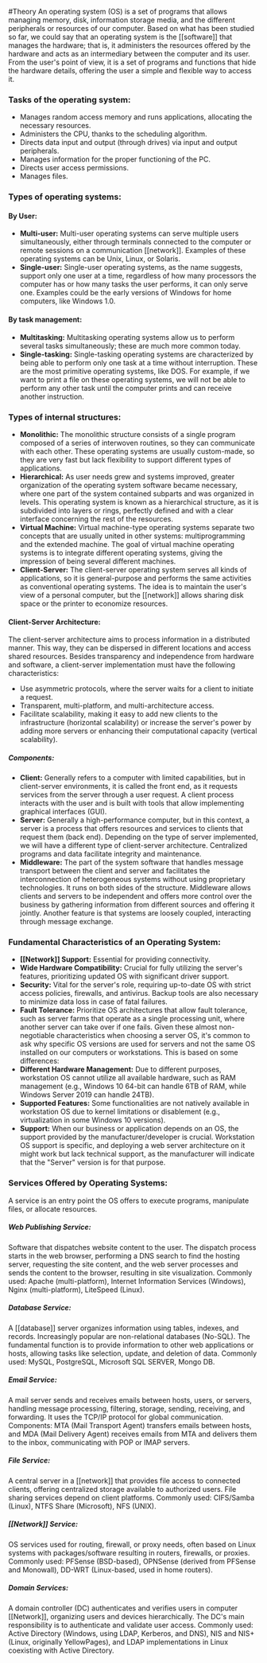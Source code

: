 #Theory 
An operating system (OS) is a set of programs that allows managing memory, disk, information storage media, and the different peripherals or resources of our computer. Based on what has been studied so far, we could say that an operating system is the [[software]] that manages the hardware; that is, it administers the resources offered by the hardware and acts as an intermediary between the computer and its user. From the user's point of view, it is a set of programs and functions that hide the hardware details, offering the user a simple and flexible way to access it.
### Tasks of the operating system:
- Manages random access memory and runs applications, allocating the necessary resources.
- Administers the CPU, thanks to the scheduling algorithm.
- Directs data input and output (through drives) via input and output peripherals.
- Manages information for the proper functioning of the PC.
- Directs user access permissions.
- Manages files.
### Types of operating systems:
#### By User:
- **Multi-user:** Multi-user operating systems can serve multiple users simultaneously, either through terminals connected to the computer or remote sessions on a communication [[network]]. Examples of these operating systems can be Unix, Linux, or Solaris.
- **Single-user:** Single-user operating systems, as the name suggests, support only one user at a time, regardless of how many processors the computer has or how many tasks the user performs, it can only serve one. Examples could be the early versions of Windows for home computers, like Windows 1.0.
#### By task management:
- **Multitasking:** Multitasking operating systems allow us to perform several tasks simultaneously; these are much more common today.
- **Single-tasking:** Single-tasking operating systems are characterized by being able to perform only one task at a time without interruption. These are the most primitive operating systems, like DOS. For example, if we want to print a file on these operating systems, we will not be able to perform any other task until the computer prints and can receive another instruction.
### Types of internal structures:
- **Monolithic:** The monolithic structure consists of a single program composed of a series of interwoven routines, so they can communicate with each other. These operating systems are usually custom-made, so they are very fast but lack flexibility to support different types of applications.
- **Hierarchical:** As user needs grew and systems improved, greater organization of the operating system software became necessary, where one part of the system contained subparts and was organized in levels. This operating system is known as a hierarchical structure, as it is subdivided into layers or rings, perfectly defined and with a clear interface concerning the rest of the resources.
- **Virtual Machine:** Virtual machine-type operating systems separate two concepts that are usually united in other systems: multiprogramming and the extended machine. The goal of virtual machine operating systems is to integrate different operating systems, giving the impression of being several different machines.
- **Client-Server:** The client-server operating system serves all kinds of applications, so it is general-purpose and performs the same activities as conventional operating systems. The idea is to maintain the user's view of a personal computer, but the [[network]] allows sharing disk space or the printer to economize resources.
#### Client-Server Architecture:
The client-server architecture aims to process information in a distributed manner. This way, they can be dispersed in different locations and access shared resources. Besides transparency and independence from hardware and software, a client-server implementation must have the following characteristics:
- Use asymmetric protocols, where the server waits for a client to initiate a request.
- Transparent, multi-platform, and multi-architecture access.
- Facilitate scalability, making it easy to add new clients to the infrastructure (horizontal scalability) or increase the server's power by adding more servers or enhancing their computational capacity (vertical scalability).
##### Components:
- **Client:** Generally refers to a computer with limited capabilities, but in client-server environments, it is called the front end, as it requests services from the server through a user request. A client process interacts with the user and is built with tools that allow implementing graphical interfaces (GUI).
- **Server:** Generally a high-performance computer, but in this context, a server is a process that offers resources and services to clients that request them (back end). Depending on the type of server implemented, we will have a different type of client-server architecture. Centralized programs and data facilitate integrity and maintenance.
- **Middleware:** The part of the system software that handles message transport between the client and server and facilitates the interconnection of heterogeneous systems without using proprietary technologies. It runs on both sides of the structure. Middleware allows clients and servers to be independent and offers more control over the business by gathering information from different sources and offering it jointly. Another feature is that systems are loosely coupled, interacting through message exchange.
### Fundamental Characteristics of an Operating System:
- **[[Network]] Support:** Essential for providing connectivity.
- **Wide Hardware Compatibility:** Crucial for fully utilizing the server's features, prioritizing updated OS with significant driver support.
- **Security:** Vital for the server's role, requiring up-to-date OS with strict access policies, firewalls, and antivirus. Backup tools are also necessary to minimize data loss in case of fatal failures.
- **Fault Tolerance:** Prioritize OS architectures that allow fault tolerance, such as server farms that operate as a single processing unit, where another server can take over if one fails.
Given these almost non-negotiable characteristics when choosing a server OS, it's common to ask why specific OS versions are used for servers and not the same OS installed on our computers or workstations. This is based on some differences:
- **Different Hardware Management:** Due to different purposes, workstation OS cannot utilize all available hardware, such as RAM management (e.g., Windows 10 64-bit can handle 6TB of RAM, while Windows Server 2019 can handle 24TB).
- **Supported Features:** Some functionalities are not natively available in workstation OS due to kernel limitations or disablement (e.g., virtualization in some Windows 10 versions).
- **Support:** When our business or application depends on an OS, the support provided by the manufacturer/developer is crucial. Workstation OS support is specific, and deploying a web server architecture on it might work but lack technical support, as the manufacturer will indicate that the "Server" version is for that purpose.
### Services Offered by Operating Systems:
A service is an entry point the OS offers to execute programs, manipulate files, or allocate resources.
##### Web Publishing Service:
Software that dispatches website content to the user. The dispatch process starts in the web browser, performing a DNS search to find the hosting server, requesting the site content, and the web server processes and sends the content to the browser, resulting in site visualization. Commonly used: Apache (multi-platform), Internet Information Services (Windows), Nginx (multi-platform), LiteSpeed (Linux).
##### Database Service:
A [[database]] server organizes information using tables, indexes, and records. Increasingly popular are non-relational databases (No-SQL). The fundamental function is to provide information to other web applications or hosts, allowing tasks like selection, update, and deletion of data. Commonly used: MySQL, PostgreSQL, Microsoft SQL SERVER, Mongo DB.
##### Email Service:
A mail server sends and receives emails between hosts, users, or servers, handling message processing, filtering, storage, sending, receiving, and forwarding. It uses the TCP/IP protocol for global communication. Components: MTA (Mail Transport Agent) transfers emails between hosts, and MDA (Mail Delivery Agent) receives emails from MTA and delivers them to the inbox, communicating with POP or IMAP servers.
##### File Service:
A central server in a [[network]] that provides file access to connected clients, offering centralized storage available to authorized users. File sharing services depend on client platforms. Commonly used: CIFS/Samba (Linux), NTFS Share (Microsoft), NFS (UNIX).
##### [[Network]] Service:
OS services used for routing, firewall, or proxy needs, often based on Linux systems with packages/software resulting in routers, firewalls, or proxies. Commonly used: PFSense (BSD-based), OPNSense (derived from PFSense and Monowall), DD-WRT (Linux-based, used in home routers).
##### Domain Services:
A domain controller (DC) authenticates and verifies users in computer [[Network]], organizing users and devices hierarchically. The DC's main responsibility is to authenticate and validate user access. Commonly used: Active Directory (Windows, using LDAP, Kerberos, and DNS), NIS and NIS+ (Linux, originally YellowPages), and LDAP implementations in Linux coexisting with Active Directory.